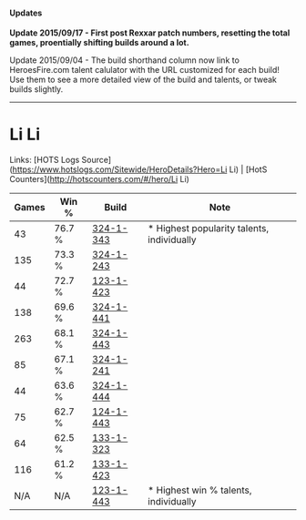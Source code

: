 #### Updates
**Update 2015/09/17 - First post Rexxar patch numbers, resetting the total games, proentially shifting builds around a lot.**

Update 2015/09/04 - The build shorthand column now link to HeroesFire.com talent calulator with the URL customized for each build!  
Use them to see a more detailed view of the build and talents, or tweak builds slightly.

***

# Li Li

Links: [HOTS Logs Source](https://www.hotslogs.com/Sitewide/HeroDetails?Hero=Li Li) | [HotS Counters](http://hotscounters.com/#/hero/Li Li)

Games  | Win %  | Build     | Note
-----  | -----  | -----     | ----
43     | 76.7 % | [324-1-343](http://www.heroesfire.com/hots/talent-calculator/li-li#oWl_) | * Highest popularity talents, individually
135    | 73.3 % | [324-1-243](http://www.heroesfire.com/hots/talent-calculator/li-li#oWkR) | 
44     | 72.7 % | [123-1-423](http://www.heroesfire.com/hots/talent-calculator/li-li#gs2_) | 
138    | 69.6 % | [324-1-441](http://www.heroesfire.com/hots/talent-calculator/li-li#oWnX) | 
263    | 68.1 % | [324-1-443](http://www.heroesfire.com/hots/talent-calculator/li-li#oWnZ) | 
85     | 67.1 % | [324-1-241](http://www.heroesfire.com/hots/talent-calculator/li-li#oWkP) | 
44     | 63.6 % | [324-1-444](http://www.heroesfire.com/hots/talent-calculator/li-li#oWna) | 
75     | 62.7 % | [124-1-443](http://www.heroesfire.com/hots/talent-calculator/li-li#guVZ) | 
64     | 62.5 % | [133-1-323](http://www.heroesfire.com/hots/talent-calculator/li-li#hERx) | 
116    | 61.2 % | [133-1-423](http://www.heroesfire.com/hots/talent-calculator/li-li#hETV) | 
N/A    | N/A    | [123-1-443](http://www.heroesfire.com/hots/talent-calculator/li-li#gs3J) | * Highest win % talents, individually

